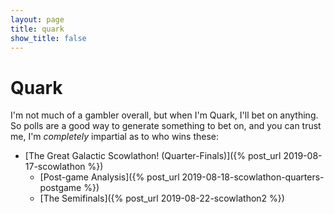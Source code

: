 ```yaml
---
layout: page
title: quark
show_title: false
---
```


# Quark

I'm not much of a gambler overall, but when I'm Quark, I'll bet on anything. So polls are a good way to generate something to bet on, and you can trust me, I'm *completely* impartial as to who wins these:

- [The Great Galactic Scowlathon! (Quarter-Finals)]({% post_url 2019-08-17-scowlathon %})
  - [Post-game Analysis]({% post_url 2019-08-18-scowlathon-quarters-postgame %})
  - [The Semifinals]({% post_url 2019-08-22-scowlathon2 %})

